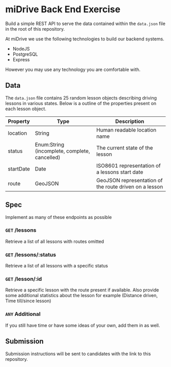 # miDrive Back End Exercise

Build a simple REST API to serve the data contained within the `data.json` file in the root of this repository.

At miDrive we use the following technologies to build our backend systems.

- NodeJS
- PostgreSQL
- Express

However you may use any technology you are comfortable with.

## Data
The `data.json` file contains 25 random lesson objects describing driving lessons in various states.
Below is a outline of the properties present on each lesson object.

|Property  |Type       |Description|
|----------|-----------|-----------|
|location  |String     |Human readable location name|
|status    |Enum:String (incomplete, complete, cancelled)|The current state of the lesson|
|startDate |Date       |ISO8601 representation of a lessons start date|
|route     |GeoJSON    |GeoJSON representation of the route driven on a lesson|

## Spec
Implement as many of these endpoints as possible

### `GET` /lessons
Retrieve a list of all lessons with routes omitted
### `GET` /lessons/:status
Retrieve a list of all lessons with a specific status
### `GET` /lesson/:id
Retrieve a specific lesson with the route present if available. Also provide some additional statistics about the lesson for example (Distance driven, Time till/since lesson)

### `ANY` Additional
If you still have time or have some ideas of your own, add them in as well.

## Submission

Submission instructions will be sent to candidates with the link to this repository.
